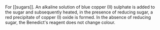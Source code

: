 For [[sugars]]. An alkaline solution of blue copper (II) sulphate is added to the sugar and subsequently heated, in the presence of reducing sugar, a red precipitate of copper (I) oxide is formed. In the absence of reducing sugar, the Benedict's reagent does not change colour.